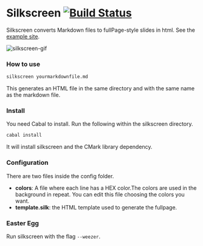 # Silkscreen [![Build Status](https://travis-ci.org/carlosfrodrigues/silkscreen.svg?branch=master)](https://travis-ci.org/carlosfrodrigues/silkscreen)

Silkscreen converts Markdown files to fullPage-style slides in html. See the [example site](https://carlosfrodrigues.github.io/silkscreen-example/).

![silkscreen-gif](https://raw.githubusercontent.com/carlosfrodrigues/silkscreen/master/github-assets/silkscreen.gif)

### How to use

```sh
silkscreen yourmarkdownfile.md
```
This generates an HTML file in the same directory and with the same name as the markdown file.

### Install

You need Cabal to install. Run the following within the silkscreen directory.

```sh
cabal install
```
It will install silkscreen and the CMark library dependency.

### Configuration

There are two files inside the config folder.

- **colors**: A file where each line has a HEX color.The colors are used in the background in repeat. You can edit this file choosing the colors you want.
- **template.silk**: the HTML template used to generate the fullpage.

### Easter Egg

Run silkscreen with the flag `--weezer`.
